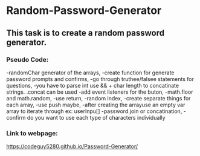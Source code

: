 # Random-Password-Generator

## This task is to create a random password generator.

### Pseudo Code:

-randomChar generator of the arrays,
-create function for generate password prompts and confirms,
-go through truthee/falsee statements for questions,
-you have to parse int use && + char length to concatinate strings. .concat can be used
-add event listeners for the buton,
-math.floor and math.random,
-use return,
-random index,
-create separate things for each array,
-use push maybe,
-after creating the arrayuse an empty var array to iterate through ex: userInpu[] -password.join or concatination,
-confirm do you want to use each type of characters individually

### Link to webpage:

https://codeguy5280.github.io/Password-Generator/
